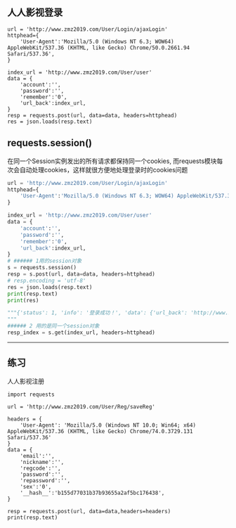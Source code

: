 
 ## 人人影视登录

    url = 'http://www.zmz2019.com/User/Login/ajaxLogin'
    httphead={
        'User-Agent':'Mozilla/5.0 (Windows NT 6.3; WOW64) AppleWebKit/537.36 (KHTML, like Gecko) Chrome/50.0.2661.94 Safari/537.36',
    }
    
    index_url = 'http://www.zmz2019.com/User/user'
    data = {
        'account':'',
        'password':'',
        'remember':'0',
        'url_back':index_url,
    }
    resp = requests.post(url, data=data, headers=httphead)
    res = json.loads(resp.text)

## requests.session()

 在同一个Session实例发出的所有请求都保持同一个cookies, 而requests模块每次会自动处理cookies，这样就很方便地处理登录时的cookies问题

```python
url = 'http://www.zmz2019.com/User/Login/ajaxLogin'
httphead={
    'User-Agent':'Mozilla/5.0 (Windows NT 6.3; WOW64) AppleWebKit/537.36 (KHTML, like Gecko) Chrome/50.0.2661.94 Safari/537.36',
}

index_url = 'http://www.zmz2019.com/User/user'
data = {
    'account':'',
    'password':'',
    'remember':'0',
    'url_back':index_url,
}
# ###### 1用的session对象
s = requests.session()
resp = s.post(url, data=data, headers=httphead)
# resp.encoding = 'utf-8'
res = json.loads(resp.text)
print(resp.text)
print(res)

"""{'status': 1, 'info': '登录成功！', 'data': {'url_back': 'http://www.zmz2019.com/User/user'}}
"""
###### 2 用的是同一个session对象
resp_index = s.get(index_url, headers=httphead)
```



---------------------- ---------------------------


 ##  练习


人人影视注册


    import requests
    
    url = 'http://www.zmz2019.com/User/Reg/saveReg'
    
    headers = {
        'User-Agent': 'Mozilla/5.0 (Windows NT 10.0; Win64; x64) AppleWebKit/537.36 (KHTML, like Gecko) Chrome/74.0.3729.131 Safari/537.36'
    }
    data = {
        'email':'',
        'nickname':'',
        'regcode':'',
        'password':'',
        'repassword':'',
        'sex':'0',
        '__hash__':'b155d77031b37b93655a2af5bc176438',
    }
    
    resp = requests.post(url, data=data,headers=headers)
    print(resp.text)